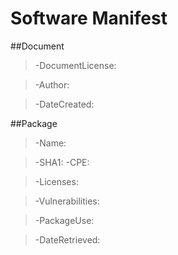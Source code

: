 # Software Manifest

##Document
>-DocumentLicense:

>-Author:

>-DateCreated:

##Package
>-Name:

>-SHA1:
>-CPE:

>-Licenses:

>-Vulnerabilities:

>-PackageUse:

>-DateRetrieved:
